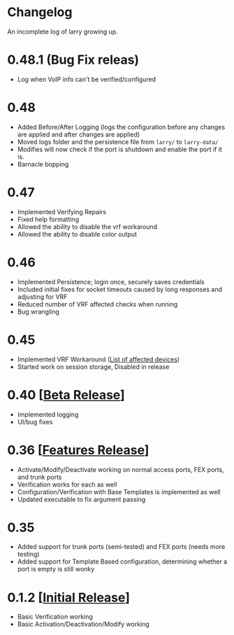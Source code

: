 # Changelog

An incomplete log of larry growing up.

# 0.48.1 (Bug Fix releas)
- Log when VoIP info can't be verified/configured

# 0.48
- Added Before/After Logging (logs the configuration before any changes are applied and after changes are applied)
- Moved logs folder and the persistence file from ```larry/``` to ```larry-data/```
- Modifies will now check if the port is shutdown and enable the port if it is.
- Barnacle bopping

# 0.47
- Implemented Verifying Repairs
- Fixed help formatting
- Allowed the ability to disable the vrf workaround
- Allowed the ability to disable color output

# 0.46
- Implemented Persistence; login once, securely saves credentials
- Included initial fixes for socket timeouts caused by long responses and adjusting for VRF
- Reduced number of VRF affected checks when running
- Bug wrangling

# 0.45

- Implemented VRF Workaround ([List of affected devices](https://1drv.ms/x/s!Am7FgEBKIICGia17HGoi-OeXzGaIHw))
- Started work on session storage, Disabled in release

# 0.40 [[Beta Release](https://github.com/Changer098/larry/releases/tag/0.40)]

- Implemented logging
- UI/bug fixes

# 0.36 [[Features Release](https://github.com/Changer098/larry/releases/tag/0.36)]

- Activate/Modify/Deactivate working on normal access ports, FEX ports, and trunk ports
- Verification works for each as well
- Configuration/Verification with Base Templates is implemented as well
- Updated executable to fix argument passing

# 0.35

- Added support for trunk ports (semi-tested) and FEX ports (needs more testing)
- Added support for Template Based configuration, determining whether a port is empty is still wonky

# 0.1.2 [[Initial Release](https://github.com/Changer098/larry/releases/tag/0.1.2)]

- Basic Verification working
- Basic Activation/Deactivation/Modify working
